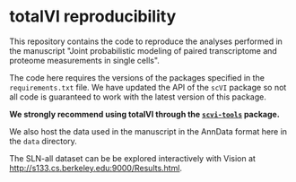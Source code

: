 # totalVI reproducibility

This repository contains the code to reproduce the analyses performed in the manuscript "Joint probabilistic modeling of paired transcriptome and proteome measurements in single cells".

The code here requires the versions of the packages specified in the `requirements.txt` file. We have updated the API of the `scVI` package so not all code is guaranteed to work with the latest version of this package.

**We strongly recommend using totalVI through the [`scvi-tools`](https://www.scvi-tools.org/) package.**

We also host the data used in the manuscript in the AnnData format here in the `data` directory. 

The SLN-all dataset can be be explored interactively with Vision at http://s133.cs.berkeley.edu:9000/Results.html.
